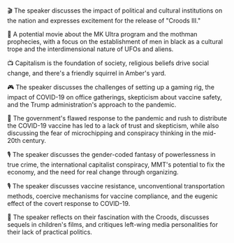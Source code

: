 🎬 The speaker discusses the impact of political and cultural institutions on the nation and expresses excitement for the release of "Croods III."

🎥 A potential movie about the MK Ultra program and the mothman prophecies, with a focus on the establishment of men in black as a cultural trope and the interdimensional nature of UFOs and aliens.

📺 Capitalism is the foundation of society, religious beliefs drive social change, and there's a friendly squirrel in Amber's yard.

🎮 The speaker discusses the challenges of setting up a gaming rig, the impact of COVID-19 on office gatherings, skepticism about vaccine safety, and the Trump administration's approach to the pandemic.

🎥 The government's flawed response to the pandemic and rush to distribute the COVID-19 vaccine has led to a lack of trust and skepticism, while also discussing the fear of microchipping and conspiracy thinking in the mid-20th century.

🎙 The speaker discusses the gender-coded fantasy of powerlessness in true crime, the international capitalist conspiracy, MMT's potential to fix the economy, and the need for real change through organizing.

🎙️ The speaker discusses vaccine resistance, unconventional transportation methods, coercive mechanisms for vaccine compliance, and the eugenic effect of the covert response to COVID-19.

🎥 The speaker reflects on their fascination with the Croods, discusses sequels in children's films, and critiques left-wing media personalities for their lack of practical politics.

